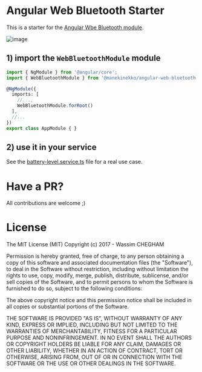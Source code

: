# Angular Web Bluetooth Starter

This is a starter for the [Angular Wbe Bluetooth module](https://github.com/manekinekko/angular-web-bluetooth).

![image](https://cloud.githubusercontent.com/assets/1699357/21523148/b843ceb0-cd0b-11e6-974a-50294a797b27.png)


## 1) import the `WebBluetoothModule` module

```typescript
import { NgModule } from '@angular/core';
import { WebBluetoothModule } from '@manekinekko/angular-web-bluetooth';

@NgModule({
  imports: [
    //...,
    WebBluetoothModule.forRoot()
  ],
  //...
})
export class AppModule { }

```

## 2) use it in your service

See the [battery-level.service.ts](https://github.com/manekinekko/angular-web-bluetooth-starter/blob/master/src/app/battery-level/battery-level.component.ts) file for a real use case.

# Have a PR?

All contributions are welcome ;)

# License

The MIT License (MIT) Copyright (c) 2017 - Wassim CHEGHAM

Permission is hereby granted, free of charge, to any person obtaining a copy of this software and associated documentation files (the "Software"), to deal in the Software without restriction, including without limitation the rights to use, copy, modify, merge, publish, distribute, sublicense, and/or sell copies of the Software, and to permit persons to whom the Software is furnished to do so, subject to the following conditions:

The above copyright notice and this permission notice shall be included in all copies or substantial portions of the Software.

THE SOFTWARE IS PROVIDED "AS IS", WITHOUT WARRANTY OF ANY KIND, EXPRESS OR IMPLIED, INCLUDING BUT NOT LIMITED TO THE WARRANTIES OF MERCHANTABILITY, FITNESS FOR A PARTICULAR PURPOSE AND NONINFRINGEMENT. IN NO EVENT SHALL THE AUTHORS OR COPYRIGHT HOLDERS BE LIABLE FOR ANY CLAIM, DAMAGES OR OTHER LIABILITY, WHETHER IN AN ACTION OF CONTRACT, TORT OR OTHERWISE, ARISING FROM, OUT OF OR IN CONNECTION WITH THE SOFTWARE OR THE USE OR OTHER DEALINGS IN THE SOFTWARE.
